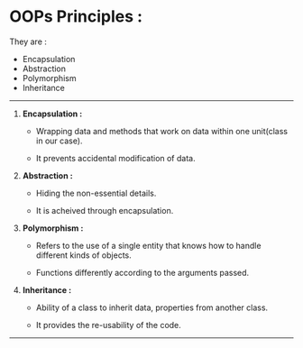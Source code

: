 # **OOPs Principles :**  

They are : 
* Encapsulation
* Abstraction 
* Polymorphism 
* Inheritance

___

1. **Encapsulation :**

    * Wrapping data and methods that work on data within one unit(class in our case).

    * It prevents accidental modification of data.

2. **Abstraction :**  

    * Hiding the non-essential details.

    * It is acheived through encapsulation.  

3. **Polymorphism :**  

    * Refers to the use of a single entity that knows how to handle different kinds of objects.

    * Functions differently according to the arguments passed.  

4. **Inheritance :**  

    * Ability of a class to inherit data, properties from another class.

    * It provides the re-usability of the code.

___